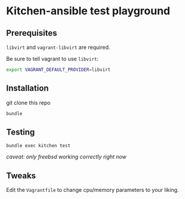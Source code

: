 # Kitchen-ansible test playground #

## Prerequisites ##

`libvirt` and `vagrant-libvirt` are required.

Be sure to tell vagrant to use `libvirt`:

```bash
export VAGRANT_DEFAULT_PROVIDER=libvirt
```

## Installation ##

git clone this repo

```bash
bundle
```

## Testing ##

`bundle exec kitchen test`

_caveat: only freebsd working correctly right now_

## Tweaks ##

Edit the `Vagrantfile` to change cpu/memory parameters to your liking.
